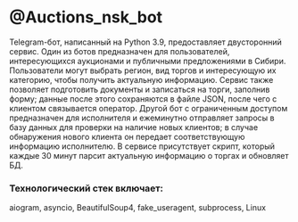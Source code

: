 # @Auctions_nsk_bot 
Telegram-бот, написанный на Python 3.9, предоставляет двусторонний сервис. Один из ботов предназначен для пользователей, интересующихся аукционами и публичными предложениями в Сибири.
Пользователи могут выбрать регион, вид торгов и интересующую их категорию, чтобы получить актуальную информацию. Сервис также позволяет подготовить документы и записаться на торги,
заполнив форму; данные после этого сохраняются в файле JSON, после чего с клиентом связывается оператор. Другой бот с ограниченным доступом предназначен для исполнителя и ежеминутно 
отправляет запросы в базу данных для проверки на наличие новых клиентов; в случае обнаружения нового клиента он передает соответствующую информацию исполнителю.
В сервисе присутствует скрипт, который каждые 30 минут парсит актуальную информацию о торгах и обновляет БД. 
### Технологический стек включает: 
aiogram, asyncio, BeautifulSoup4, fake_useragent, subprocess, Linux
